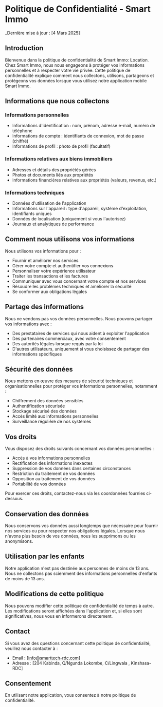 # Politique de Confidentialité - Smart Immo

_Dernière mise à jour : [4 Mars 2025]

## Introduction

Bienvenue dans la politique de confidentialité de Smart Immo: Location. Chez Smart Immo, nous nous engageons à protéger vos informations personnelles et à respecter votre vie privée. Cette politique de confidentialité explique comment nous collectons, utilisons, partageons et protégeons vos données lorsque vous utilisez notre application mobile Smart Immo.

## Informations que nous collectons

### Informations personnelles

- Informations d'identification : nom, prénom, adresse e-mail, numéro de téléphone
- Informations de compte : identifiants de connexion, mot de passe (chiffré)
- Informations de profil : photo de profil (facultatif)

### Informations relatives aux biens immobiliers

- Adresses et détails des propriétés gérées
- Photos et documents liés aux propriétés
- Informations financières relatives aux propriétés (valeurs, revenus, etc.)

### Informations techniques

- Données d'utilisation de l'application
- Informations sur l'appareil : type d'appareil, système d'exploitation, identifiants uniques
- Données de localisation (uniquement si vous l'autorisez)
- Journaux et analytiques de performance

## Comment nous utilisons vos informations

Nous utilisons vos informations pour :

- Fournir et améliorer nos services
- Gérer votre compte et authentifier vos connexions
- Personnaliser votre expérience utilisateur
- Traiter les transactions et les factures
- Communiquer avec vous concernant votre compte et nos services
- Résoudre les problèmes techniques et améliorer la sécurité
- Se conformer aux obligations légales

## Partage des informations

Nous ne vendons pas vos données personnelles. Nous pouvons partager vos informations avec :

- Des prestataires de services qui nous aident à exploiter l'application
- Des partenaires commerciaux, avec votre consentement
- Des autorités légales lorsque requis par la loi
- D'autres utilisateurs, uniquement si vous choisissez de partager des informations spécifiques

## Sécurité des données

Nous mettons en œuvre des mesures de sécurité techniques et organisationnelles pour protéger vos informations personnelles, notamment :

- Chiffrement des données sensibles
- Authentification sécurisée
- Stockage sécurisé des données
- Accès limité aux informations personnelles
- Surveillance régulière de nos systèmes

## Vos droits

Vous disposez des droits suivants concernant vos données personnelles :

- Accès à vos informations personnelles
- Rectification des informations inexactes
- Suppression de vos données dans certaines circonstances
- Restriction du traitement de vos données
- Opposition au traitement de vos données
- Portabilité de vos données

Pour exercer ces droits, contactez-nous via les coordonnées fournies ci-dessous.

## Conservation des données

Nous conservons vos données aussi longtemps que nécessaire pour fournir nos services ou pour respecter nos obligations légales. Lorsque nous n'avons plus besoin de vos données, nous les supprimons ou les anonymisons.

## Utilisation par les enfants

Notre application n'est pas destinée aux personnes de moins de 13 ans. Nous ne collectons pas sciemment des informations personnelles d'enfants de moins de 13 ans.

## Modifications de cette politique

Nous pouvons modifier cette politique de confidentialité de temps à autre. Les modifications seront affichées dans l'application et, si elles sont significatives, nous vous en informerons directement.

## Contact

Si vous avez des questions concernant cette politique de confidentialité, veuillez nous contacter à :

- Email : [info@smarttech-rdc.com]
- Adresse : [204 Kabinda, Q/Ngunda Lokombe,
C/Lingwala , Kinshasa-RDC]

## Consentement

En utilisant notre application, vous consentez à notre politique de confidentialité.
